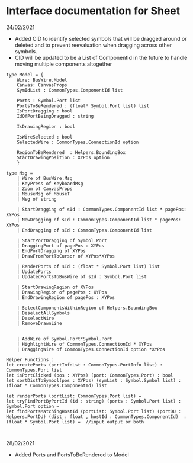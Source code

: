 # Interface documentation for Sheet
24/02/2021
- Added CID to identify selected symbols that will be dragged around or deleted and to prevent reevaluation when dragging across other symbols.
- CID will be updated to be a List of ComponentId in the future to handle moving multiple components altogether

```
type Model = {
    Wire: BusWire.Model
    Canvas: CanvasProps
    SymIdList : CommonTypes.ComponentId list

    Ports : Symbol.Port list
    PortsToBeRendered : (float* Symbol.Port list) list
    IsPortDragging : bool
    IdOfPortBeingDragged : string

    IsDrawingRegion : bool

    IsWireSelected : bool
    SelectedWire : CommonTypes.ConnectionId option

    RegionToBeRendered  : Helpers.BoundingBox
    StartDrawingPosition : XYPos option
    }

type Msg =
    | Wire of BusWire.Msg
    | KeyPress of KeyboardMsg
    | Zoom of CanvasProps
    | MouseMsg of MouseT
    | Msg of string

    | StartDragging of sId : CommonTypes.ComponentId list * pagePos: XYPos
    | NewDragging of sId : CommonTypes.ComponentId list * pagePos: XYPos 
    | EndDragging of sId : CommonTypes.ComponentId list

    | StartPortDragging of Symbol.Port
    | DraggingPort of pagePos : XYPos
    | EndPortDragging of XYPos
    | DrawFromPortToCursor of XYPos*XYPos

    | RenderPorts of sId : (float * Symbol.Port list) list
    | UpdatePorts
    | UpdatedPortsToBusWire of sId : Symbol.Port list

    | StartDrawingRegion of XYPos
    | DrawingRegion of pagePos : XYPos
    | EndDrawingRegion of pagePos : XYPos

    | SelectComponentsWithinRegion of Helpers.BoundingBox
    | DeselectAllSymbols
    | DeselectWire 
    | RemoveDrawnLine 


    | AddWire of Symbol.Port*Symbol.Port
    | HighlightWire of CommonTypes.ConnectionId * XYPos    
    | DraggingWire of CommonTypes.ConnectionId option *XYPos

Helper Functions : 
let createPorts (portInfoLst : CommonTypes.PortInfo list) : CommonTypes.Port list
let isPortClicked (pos : XYPos) (port: CommonTypes.Port) : bool
let sortDistToSymbol(pos : XYPos) (symList : Symbol.Symbol list) : (float * CommonTypes.ComponentId) list

let renderPorts (portList: CommonTypes.Port list) = 
let tryFindPortByPortId (id : string) (ports : Symbol.Port list) : Symbol.Port option = 
let findPortsMatchingHostId (portList: Symbol.Port list) (portDU : Helpers.PortDU) (dist : float , hostId : CommonTypes.ComponentId)  : (float * Symbol.Port list) =  //input output or both



 ```
28/02/2021
- Added Ports and PortsToBeRendered to Model 

